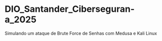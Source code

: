 # DIO_Santander_Ciberseguran-a_2025
Simulando um ataque de Brute Force de Senhas com Medusa e Kali Linux
